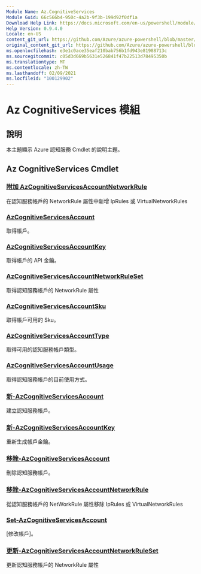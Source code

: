 ```yaml
---
Module Name: Az.CognitiveServices
Module Guid: 66c566b4-950c-4a2b-9f3b-199d92f0df1a
Download Help Link: https://docs.microsoft.com/en-us/powershell/module/az.cognitiveservices
Help Version: 0.9.4.0
Locale: en-US
content_git_url: https://github.com/Azure/azure-powershell/blob/master/src/CognitiveServices/CognitiveServices/help/Az.CognitiveServices.md
original_content_git_url: https://github.com/Azure/azure-powershell/blob/master/src/CognitiveServices/CognitiveServices/help/Az.CognitiveServices.md
ms.openlocfilehash: e3e1c0ace35eaf210bab756b1fd943e81988713c
ms.sourcegitcommit: c05d3d669b5631e526841f47b22513d78495350b
ms.translationtype: MT
ms.contentlocale: zh-TW
ms.lasthandoff: 02/09/2021
ms.locfileid: "100129902"
---
```

# Az CognitiveServices 模組
## 說明
本主題顯示 Azure 認知服務 Cmdlet 的說明主題。

## Az CognitiveServices Cmdlet
### [附加 AzCognitiveServicesAccountNetworkRule](Add-AzCognitiveServicesAccountNetworkRule.md)
在認知服務帳戶的 NetworkRule 屬性中新增 IpRules 或 VirtualNetworkRules

### [AzCognitiveServicesAccount](Get-AzCognitiveServicesAccount.md)
取得帳戶。

### [AzCognitiveServicesAccountKey](Get-AzCognitiveServicesAccountKey.md)
取得帳戶的 API 金鑰。

### [AzCognitiveServicesAccountNetworkRuleSet](Get-AzCognitiveServicesAccountNetworkRuleSet.md)
取得認知服務帳戶的 NetworkRule 屬性

### [AzCognitiveServicesAccountSku](Get-AzCognitiveServicesAccountSku.md)
取得帳戶可用的 Sku。

### [AzCognitiveServicesAccountType](Get-AzCognitiveServicesAccountType.md)
取得可用的認知服務帳戶類型。

### [AzCognitiveServicesAccountUsage](Get-AzCognitiveServicesAccountUsage.md)
取得認知服務帳戶的目前使用方式。

### [新-AzCognitiveServicesAccount](New-AzCognitiveServicesAccount.md)
建立認知服務帳戶。

### [新-AzCognitiveServicesAccountKey](New-AzCognitiveServicesAccountKey.md)
重新生成帳戶金鑰。

### [移除-AzCognitiveServicesAccount](Remove-AzCognitiveServicesAccount.md)
刪除認知服務帳戶。

### [移除-AzCognitiveServicesAccountNetworkRule](Remove-AzCognitiveServicesAccountNetworkRule.md)
從認知服務帳戶的 NetWorkRule 屬性移除 IpRules 或 VirtualNetworkRules

### [Set-AzCognitiveServicesAccount](Set-AzCognitiveServicesAccount.md)
[修改帳戶]。

### [更新-AzCognitiveServicesAccountNetworkRuleSet](Update-AzCognitiveServicesAccountNetworkRuleSet.md)
更新認知服務帳戶的 NetworkRule 屬性

